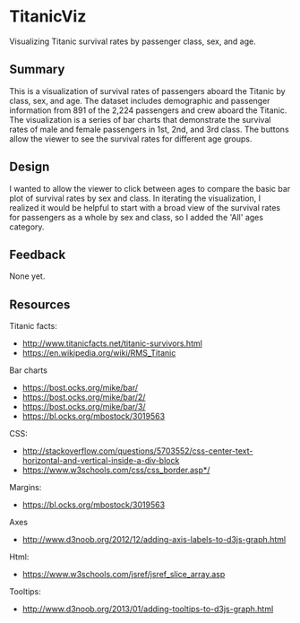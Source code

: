 # TitanicViz
Visualizing Titanic survival rates by passenger class, sex, and age.


## Summary
This is a visualization of survival rates of passengers aboard the Titanic by class, sex, and age. The dataset includes demographic and passenger information from 891 of the 2,224 passengers and crew aboard the Titanic. The visualization is a series of bar charts that demonstrate the survival rates of male and female passengers in 1st, 2nd, and 3rd class. The buttons allow the viewer to see the survival rates for different age groups.

## Design
I wanted to allow the viewer to click between ages to compare the basic bar plot of survival rates by sex and class. In iterating the visualization, I realized it would be helpful to start with a broad view of the survival rates for passengers as a whole by sex and class, so I added the 'All' ages category.

## Feedback
None yet.

## Resources
Titanic facts:
- http://www.titanicfacts.net/titanic-survivors.html
- https://en.wikipedia.org/wiki/RMS_Titanic

Bar charts
- https://bost.ocks.org/mike/bar/
- https://bost.ocks.org/mike/bar/2/
- https://bost.ocks.org/mike/bar/3/
- https://bl.ocks.org/mbostock/3019563

CSS:
- http://stackoverflow.com/questions/5703552/css-center-text-horizontal-and-vertical-inside-a-div-block 
- https://www.w3schools.com/css/css_border.asp*/

Margins: 
- https://bl.ocks.org/mbostock/3019563

Axes 
- http://www.d3noob.org/2012/12/adding-axis-labels-to-d3js-graph.html

Html: 
- https://www.w3schools.com/jsref/jsref_slice_array.asp

Tooltips:
- http://www.d3noob.org/2013/01/adding-tooltips-to-d3js-graph.html
